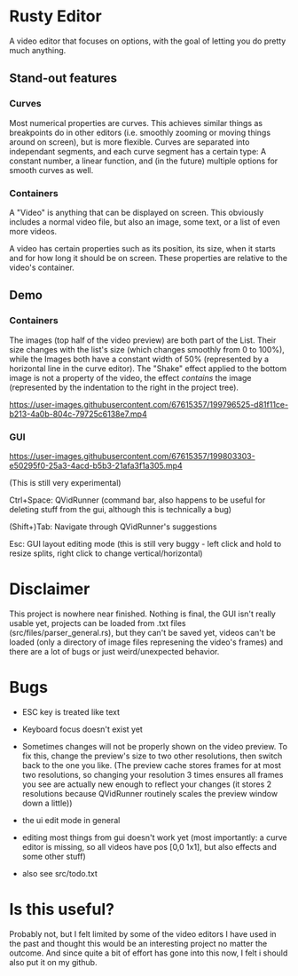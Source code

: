 # Rusty Editor

A video editor that focuses on options, with the goal of letting you do pretty much anything.

## Stand-out features

### Curves

Most numerical properties are curves. This achieves similar things as breakpoints do in other editors (i.e. smoothly zooming or moving things around on screen), but is more flexible.
Curves are separated into independant segments, and each curve segment has a certain type: A constant number, a linear function, and (in the future) multiple options for smooth curves as well.

### Containers

A "Video" is anything that can be displayed on screen. This obviously includes a normal video file, but also an image, some text, or a list of even more videos.

A video has certain properties such as its position, its size, when it starts and for how long it should be on screen. These properties are relative to the video's container.

## Demo

### Containers

The images (top half of the video preview) are both part of the List. Their size changes with the list's size (which changes smoothly from 0 to 100%), while the Images both have a constant width of 50% (represented by a horizontal line in the curve editor). The "Shake" effect applied to the bottom image is not a property of the video, the effect *contains* the image (represented by the indentation to the right in the project tree).

https://user-images.githubusercontent.com/67615357/199796525-d81f11ce-b213-4a0b-804c-79725c6138e7.mp4

### GUI

https://user-images.githubusercontent.com/67615357/199803303-e50295f0-25a3-4acd-b5b3-21afa3f1a305.mp4

(This is still very experimental)

Ctrl+Space: QVidRunner (command bar, also happens to be useful for deleting stuff from the gui, although this is technically a bug)

(Shift+)Tab: Navigate through QVidRunner's suggestions

Esc: GUI layout editing mode (this is still very buggy - left click and hold to resize splits, right click to change vertical/horizontal)

# Disclaimer

This project is nowhere near finished. Nothing is final, the GUI isn't really usable yet, projects can be loaded from .txt files (src/files/parser_general.rs), but they can't be saved yet, videos can't be loaded (only a directory of image files represening the video's frames) and there are a lot of bugs or just weird/unexpected behavior.

# Bugs

- ESC key is treated like text

- Keyboard focus doesn't exist yet

- Sometimes changes will not be properly shown on the video preview. To fix this, change the preview's size to two other resolutions, then switch back to the one you like. (The preview cache stores frames for at most two resolutions, so changing your resolution 3 times ensures all frames you see are actually new enough to reflect your changes (it stores 2 resolutions because QVidRunner routinely scales the preview window down a little))

- the ui edit mode in general

- editing most things from gui doesn't work yet (most importantly: a curve editor is missing, so all videos have pos [0,0 1x1], but also effects and some other stuff)

- also see src/todo.txt

# Is this useful?

Probably not, but I felt limited by some of the video editors I have used in the past and thought this would be an interesting project no matter the outcome. And since quite a bit of effort has gone into this now, I felt i should also put it on my github.
